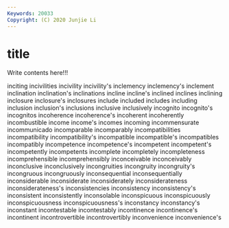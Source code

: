```yaml
---
Keywords: 20033
Copyright: (C) 2020 Junjie Li
---
```


# title

Write contents here!!!

inciting 
incivilities 
incivility 
incivility's
inclemency 
inclemency's 
inclement 
inclination 
inclination's 
inclinations 
incline 
incline's 
inclined 
inclines
inclining 
inclosure 
inclosure's 
inclosures 
include 
included 
includes 
including 
inclusion 
inclusion's
inclusions 
inclusive 
inclusively 
incognito 
incognito's 
incognitos 
incoherence 
incoherence's 
incoherent 
incoherently
incombustible 
income 
income's 
incomes 
incoming 
incommensurate 
incommunicado 
incomparable 
incomparably 
incompatibilities
incompatibility 
incompatibility's 
incompatible 
incompatible's 
incompatibles 
incompatibly 
incompetence 
incompetence's 
incompetent 
incompetent's
incompetently 
incompetents 
incomplete 
incompletely 
incompleteness 
incomprehensible 
incomprehensibly 
inconceivable 
inconceivably 
inconclusive
inconclusively 
incongruities 
incongruity 
incongruity's 
incongruous 
incongruously 
inconsequential 
inconsequentially 
inconsiderable 
inconsiderate
inconsiderately 
inconsiderateness 
inconsiderateness's 
inconsistencies 
inconsistency 
inconsistency's 
inconsistent 
inconsistently 
inconsolable 
inconspicuous
inconspicuously 
inconspicuousness 
inconspicuousness's 
inconstancy 
inconstancy's 
inconstant 
incontestable 
incontestably 
incontinence 
incontinence's
incontinent 
incontrovertible 
incontrovertibly 
inconvenience 
inconvenience's 
